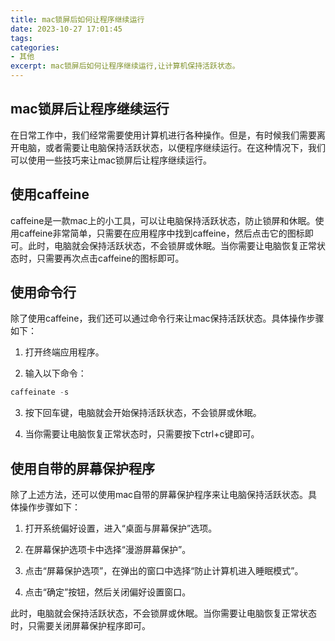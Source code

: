 ```yaml
---
title: mac锁屏后如何让程序继续运行
date: 2023-10-27 17:01:45
tags:
categories:
- 其他
excerpt: mac锁屏后如何让程序继续运行,让计算机保持活跃状态。
---
```



## mac锁屏后让程序继续运行
在日常工作中，我们经常需要使用计算机进行各种操作。但是，有时候我们需要离开电脑，或者需要让电脑保持活跃状态，以便程序继续运行。在这种情况下，我们可以使用一些技巧来让mac锁屏后让程序继续运行。

## 使用caffeine
caffeine是一款mac上的小工具，可以让电脑保持活跃状态，防止锁屏和休眠。使用caffeine非常简单，只需要在应用程序中找到caffeine，然后点击它的图标即可。此时，电脑就会保持活跃状态，不会锁屏或休眠。当你需要让电脑恢复正常状态时，只需要再次点击caffeine的图标即可。

## 使用命令行
除了使用caffeine，我们还可以通过命令行来让mac保持活跃状态。具体操作步骤如下：

1. 打开终端应用程序。

2. 输入以下命令：
```python
caffeinate -s
```
3. 按下回车键，电脑就会开始保持活跃状态，不会锁屏或休眠。

4. 当你需要让电脑恢复正常状态时，只需要按下ctrl+c键即可。

## 使用自带的屏幕保护程序
除了上述方法，还可以使用mac自带的屏幕保护程序来让电脑保持活跃状态。具体操作步骤如下：

1. 打开系统偏好设置，进入“桌面与屏幕保护”选项。

2. 在屏幕保护选项卡中选择“漫游屏幕保护”。

3. 点击“屏幕保护选项”，在弹出的窗口中选择“防止计算机进入睡眠模式”。

4. 点击“确定”按钮，然后关闭偏好设置窗口。

此时，电脑就会保持活跃状态，不会锁屏或休眠。当你需要让电脑恢复正常状态时，只需要关闭屏幕保护程序即可。